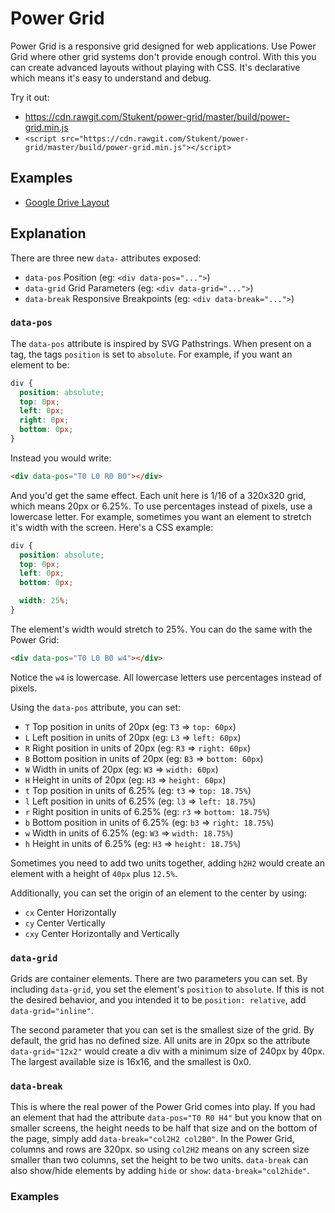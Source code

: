 # Power Grid
Power Grid is a responsive grid designed for web applications. Use Power Grid where other grid systems don't provide enough control. With this you can create advanced layouts without playing with CSS. It's declarative which means it's easy to understand and debug.

Try it out:
- https://cdn.rawgit.com/Stukent/power-grid/master/build/power-grid.min.js
- `<script src="https://cdn.rawgit.com/Stukent/power-grid/master/build/power-grid.min.js"></script>`

## Examples
- [Google Drive Layout](http://codepen.io/Synvox/pen/EyjvXK)

## Explanation

There are three new `data-` attributes exposed:
- `data-pos` Position (eg: `<div data-pos="...">`)
- `data-grid` Grid Parameters (eg: `<div data-grid="...">`)
- `data-break` Responsive Breakpoints (eg: `<div data-break="...">`)

### `data-pos`
The `data-pos` attribute is inspired by SVG Pathstrings. When present on a tag, the tags `position` is set to `absolute`. For example, if you want an element to be:

```css
div {
  position: absolute;
  top: 0px;
  left: 0px;
  right: 0px;
  bottom: 0px;
}
```

Instead you would write:

```html
<div data-pos="T0 L0 R0 B0"></div>
```

And you'd get the same effect. Each unit here is 1/16 of a 320x320 grid, which means 20px or 6.25%. To use percentages instead of pixels, use a lowercase letter. For example, sometimes you want an element to stretch it's width with the screen. Here's a CSS example:
```css
div {
  position: absolute;
  top: 0px;
  left: 0px;
  bottom: 0px;

  width: 25%;
}
```
The element's width would stretch to 25%. You can do the same with the Power Grid:

```html
<div data-pos="T0 L0 B0 w4"></div>
```

Notice the `w4` is lowercase. All lowercase letters use percentages instead of pixels.

Using the `data-pos` attribute, you can set:
- `T` Top position in units of 20px (eg: `T3` => `top: 60px`)
- `L` Left position in units of 20px (eg: `L3` => `left: 60px`)
- `R` Right position in units of 20px (eg: `R3` => `right: 60px`)
- `B` Bottom position in units of 20px (eg: `B3` => `bottom: 60px`)
- `W` Width in units of 20px (eg: `W3` => `width: 60px`)
- `H` Height in units of 20px (eg: `H3` => `height: 60px`)
- `t` Top position in units of 6.25% (eg: `t3` => `top: 18.75%`)
- `l` Left position in units of 6.25% (eg: `l3` => `left: 18.75%`)
- `r` Right position in units of 6.25% (eg: `r3` => `bottom: 18.75%`)
- `b` Bottom position in units of 6.25% (eg: `b3` => `right: 18.75%`)
- `w` Width in units of 6.25% (eg: `W3` => `width: 18.75%`)
- `h` Height in units of 6.25% (eg: `H3` => `height: 18.75%`)

Sometimes you need to add two units together, adding `h2H2` would create an element with a height of `40px` plus `12.5%`.

Additionally, you can set the origin of an element to the center by using:
- `cx` Center Horizontally
- `cy` Center Vertically
- `cxy` Center Horizontally and Vertically

### `data-grid`
Grids are container elements. There are two parameters you can set. By including `data-grid`, you set the element's `position` to `absolute`. If this is not the desired behavior, and you intended it to be `position: relative`, add `data-grid="inline"`.

The second parameter that you can set is the smallest size of the grid. By default, the grid has no defined size. All units are in 20px so the attribute `data-grid="12x2"` would create a div with a minimum size of 240px by 40px. The largest available size is 16x16, and the smallest is 0x0.

### `data-break`
This is where the real power of the Power Grid comes into play. If you had an element that had the attribute `data-pos="T0 R0 H4"` but you know that on smaller screens, the height needs to be half that size and on the bottom of the page, simply add `data-break="col2H2 col2B0"`. In the Power Grid, columns and rows are 320px. so using `col2H2` means on any screen size smaller than two columns, set the height to be two units. `data-break` can also show/hide elements by adding `hide` or `show`: `data-break="col2hide"`.

### Examples
